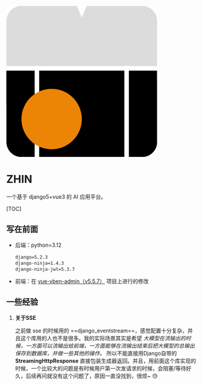 ![ikun](ikun.svg)

# ZHIN

一个基于 django5+vue3 的 AI 应用平台。

[TOC]

## 写在前面

- 后端：python=3.12

  ```
  django=5.2.3
  django-ninja=1.4.3
  django-ninja-jwt=5.3.7
  ```

- 前端：在 [vue-vben-admin（v5.5.7）](www.vben.pro) 项目上进行的修改









## 一些经验

1. **关于SSE**

   之前做 sse 的时候用的 ==django_eventstream==，感觉配置十分复杂，并且这个库用的人也不是很多。我的实际场景其实是希望 *大模型在流输出的时候，一方面可以流输出给前端，一方面能够在流输出结束后把大模型的总输出保存到数据库，并做一些其他的操作。* 所以不能直接用Django自带的 **StreamingHttpResponse** 直接包装生成器返回。并且，用前面这个库实现的时候，一个比较大的问题是有时候用户第一次发请求的时候，会阻塞/等待好久，后续再问就没有这个问题了，原因一直没找到，很烦~ :sweat: